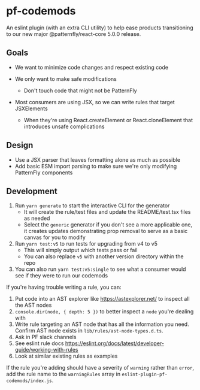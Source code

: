 # pf-codemods
An eslint plugin (with an extra CLI utility) to help ease products transitioning to our new major @patternfly/react-core 5.0.0 release.

## Goals
- We want to minimize code changes and respect existing code
- We only want to make safe modifications
  - Don't touch code that might not be PatternFly


- Most consumers are using JSX, so we can write rules that target JSXElements
  - When they're using React.createElement or React.cloneElement that introduces unsafe complications

## Design
- Use a JSX parser that leaves formatting alone as much as possible
- Add basic ESM import parsing to make sure we're only modifying PatternFly components

## Development

1. Run `yarn generate` to start the interactive CLI for the generator
    - It will create the rule/test files and update the README/test.tsx files as needed
    - Select the `generic` generator if you don't see a more applicable one, it creates updates demonstrating prop removal to serve as a basic canvas for you to modify
1. Run `yarn test:v5` to run tests for upgrading from v4 to v5
    - This will simply output which tests pass or fail
    - You can also replace `v5` with another version directory within the repo
1. You can also run `yarn test:v5:single` to see what a consumer would see if they were to run our codemods

If you're having trouble writing a rule, you can:
1. Put code into an AST explorer like https://astexplorer.net/ to inspect all the AST nodes
1. `console.dir(node, { depth: 5 })` to better inspect a `node` you're dealing with
1. Write rule targeting an AST node that has all the information you need. Confirm AST node exists in `lib/rules/ast-node-types.d.ts`.
1. Ask in PF slack channels
1. See eslint rule docs https://eslint.org/docs/latest/developer-guide/working-with-rules
1. Look at similar existing rules as examples

If the rule you're adding should have a severity of `warning` rather than `error`, add the rule name to the `warningRules` array in `eslint-plugin-pf-codemods/index.js`.
